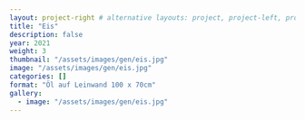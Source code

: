 ```yaml
---
layout: project-right # alternative layouts: project, project-left, project-right, project-top
title: "Eis"
description: false
year: 2021
weight: 3
thumbnail: "/assets/images/gen/eis.jpg"
image: "/assets/images/gen/eis.jpg"
categories: []
format: "Öl auf Leinwand 100 x 70cm"
gallery:
  - image: "/assets/images/gen/eis.jpg"
---
```

